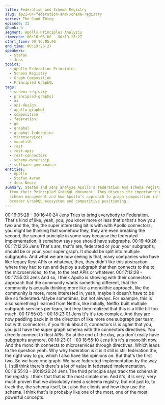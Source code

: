 ```yaml
---
title: Federation and Schema Registry
slug: ep22-04-federation-and-schema-registry
series: The Good Thing
episode: 22
chunk: 4
segment: Apollo Principles Analysis
timecode: 00:16:05:00 – 00:19:26:27
start_time: 00:16:05:00
end_time: 00:19:26:27
speakers:
  - Stefan
  - Jens
topics:
  - Apollo Federation Principles
  - Schema Registry
  - Graph Composition
  - Principled GraphQL
tags:
  - schema-registry
  - principled-graphql
  - ai
  - api-design
  - apollo-graphql
  - composition
  - federation
  - go
  - graphql
  - graphql-federation
  - microservices
  - monolith
  - rest
  - rest-apis
  - rest-connectors
  - schema-ownership
  - software-governance
entities:
  - Apollo
  - Stefan Avram
  - Jens Neuse
summary: Stefan and Jens analyze Apollo's federation and schema registry principles
  from their Principled GraphQL document. They discuss the importance of centralized
  schema management and how Apollo's approach to graph composition influences the
  broader GraphQL ecosystem and competitive positioning.
---
```


00:16:05:28 - 00:16:40:24
Jens
Tries to bring everybody to Federation. That's kind of like, yeah, you, you know more or less
that's that's how you two and the, the, the super interesting bit is with with Apollo connectors,
you might be thinking that somehow they, they are even breaking the second, the second
principle in some way because the federated implementation, it somehow says you should have
subgraphs.
00:16:40:26 - 00:17:12:26
Jens
That's are, that's are, federated or your, your subgraphs, should be or your, your super graph. It
should be split into multiple subgraphs. And what we are now seeing is that, many companies
who have like legacy Rest APIs or whatever, they, they didn't like this abstraction where they
had to run and deploy a subgraph that then connects to the to the microservices, to the, to the
rest APIs or whatever.
00:17:12:28 - 00:17:55:03
Jens
And so, I think Apollo is showing with their connectors approach that the community wants
something different, that the community is actually thinking more like a monolithic approach, like
the community is more, more interested in, yeah, maybe it doesn't have to be like so federated.
Maybe sometimes, but not always. For example, this is also something I learned from Netflix,
like initially, Netflix built multiple subgraph services per team, but they then realized that this is a
little bit too much.
00:17:55:03 - 00:18:23:01
Jens
It's it's too complex. And they are now paddling back in in the direction of like more one
subgraph per team, but with connectors, if you think about it, connectors is is again that you,
you just have the super graph schema with the connectors directives. You directly connect to
Rest APIs. So at the end of the day, you don't really have subgraphs anymore.
00:18:23:01 - 00:18:55:10
Jens
It's it's a monolith now. And the monolith connects to microservices through directives. Which
leads to the question yeah. Why why federation is it is it still is still federation the, the right way
to go, which I also have like opinions on. But that's the first two. So we have one graph. We
have federated implementation by the way I, I still think there's there's a lot of value in federated
implementation.
00:18:55:13 - 00:19:26:24
Jens
The third principle says track the schema in the registry. I think that that is the most simple one.
And it's, it is very, very much proven that we absolutely need a schema registry, but not just to,
to track the, the schema itself, but also the clients and how they use the schema. I think that's is
probably like one of the most, one of the most powerful concepts.